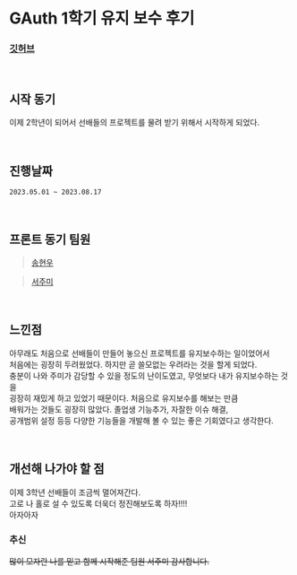 # GAuth 1학기 유지 보수 후기

### <a href="https://github.com/GSM-MSG/GAuth-FrontEnd">깃허브</a>

<br>

## 시작 동기
이제 2학년이 되어서 선배들의 프로젝트를 물려 받기 위해서 시작하게 되었다.

<br>

## 진행날짜
``` 2023.05.01 ~ 2023.08.17 ```

<br>

## 프론트 동기 팀원
> <a href="https://github.com/googoo81">송현우</a> <br> 

> <a href="https://github.com/SeoJumee">서주미</a>

<br>

## 느낀점
아무래도 처음으로 선배들이 만들어 놓으신 프로젝트를 유지보수하는 일이었어서 <br>
처음에는 굉장히 두려웠었다. 하지만 곧 쓸모없는 우려라는 것을 할게 되었다. <br>
충분이 나와 주미가 감당할 수 있을 정도의 난이도였고, 무엇보다 내가 유지보수하는 것을 <br>
굉장히 재밌게 하고 있었기 때문이다. 처음으로 유지보수를 해보는 만큼 <br>
배워가는 것들도 굉장히 많았다. 졸업생 기능추가, 자잘한 이슈 해결, <br>
공개범위 설정 등등 다양한 기능들을 개발해 볼 수 있는 좋은 기회였다고 생각한다. <br>

<br>

## 개선해 나가야 할 점
이제 3학년 선배들이 조금씩 멀어져간다. <br>
고로 나 홀로 설 수 있도록 더욱더 정진해보도록 하자!!!! <br>
아자아자
<br>

### 추신
~~많이 모자란 나를 믿고 함께 시작해준 팀원 서주미 감사합니다.~~
